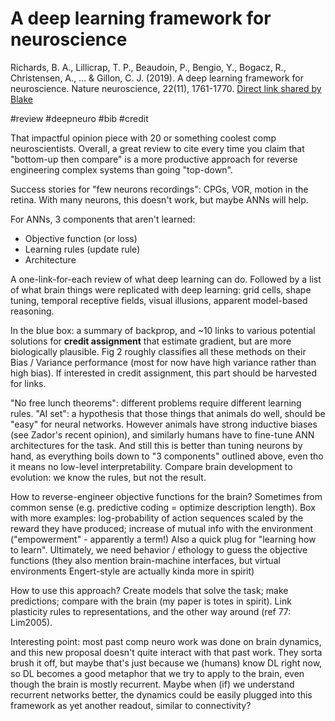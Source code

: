 # A deep learning framework for neuroscience

Richards, B. A., Lillicrap, T. P., Beaudoin, P., Bengio, Y., Bogacz, R., Christensen, A., ... & Gillon, C. J. (2019). A deep learning framework for neuroscience. Nature neuroscience, 22(11), 1761-1770.
[Direct link shared by Blake](https://www.nature.com/articles/s41593-019-0520-2.epdf?shared_access_token=n1zyUZ6-ypeHWkeaEs1FPNRgN0jAjWel9jnR3ZoTv0N5dsTXXcjpcGP7i54eL_L9GTMgy1V6NUDPE4-SxE_8Ip1gIa5G35VU4LeqRZ56IGy5uMJKd6aUZ4JeYonqPfWkstTCNFgazGPl8xJGrQAvuw%3D%3D)

#review #deepneuro #bib #credit

That impactful opinion piece with 20 or something coolest comp neuroscientists. Overall, a great review to cite every time you claim that "bottom-up then compare" is a more productive approach for reverse engineering complex systems than going "top-down".

Success stories for "few neurons recordings": CPGs, VOR, motion in the retina. With many neurons, this doesn't work, but maybe ANNs will help.

For ANNs, 3 components that aren't learned:
* Objective function (or loss)
* Learning rules (update rule)
* Architecture

A one-link-for-each review of what deep learning can do. Followed by a list of what brain things were replicated with deep learning: grid cells, shape tuning, temporal receptive fields, visual illusions, apparent model-based reasoning.

In the blue box: a summary of backprop, and ~10 links to various potential solutions for **credit assignment** that estimate gradient, but are more biologically plausible. Fig 2 roughly classifies all these methods on their Bias / Variance performance (most for now have high variance rather than high bias). If interested in credit assignment, this part should be harvested for links.

"No free lunch theorems": different problems require different learning rules. "AI set": a hypothesis that those things that animals do well, should be "easy" for neural networks. However animals have strong inductive biases (see Zador's recent opinion), and similarly humans have to fine-tune ANN architectures for the task. And still this is better than tuning neurons by hand, as everything boils down to "3 components" outlined above, even tho it means no low-level interpretability. Compare brain development to evolution: we know the rules, but not the result.

How to reverse-engineer objective functions for the brain? Sometimes from common sense (e.g. predictive coding = optimize description length). Box with more examples: log-probability of action sequences scaled by the reward they have
produced; increase of mutual info with the environment ("empowerment" - apparently a term!) Also a quick plug for "learning how to learn". Ultimately, we need behavior / ethology to guess the objective functions (they also mention brain-machine interfaces, but virtual environments Engert-style are actually kinda more in spirit)

How to use this approach? Create models that solve the task; make predictions; compare with the brain (my paper is totes in spirit). Link plasticity rules to representations, and the other way around (ref 77: Lim2005).

Interesting point: most past comp neuro work was done on brain dynamics, and this new proposal doesn't quite interact with that past work. They sorta brush it off, but maybe that's just because we (humans) know DL right now, so DL becomes a good metaphor that we try to apply to the brain, even though the brain is mostly recurrent. Maybe when (if) we understand recurrent networks better, the dynamics could be easily plugged into this framework as yet another readout, similar to connectivity?
